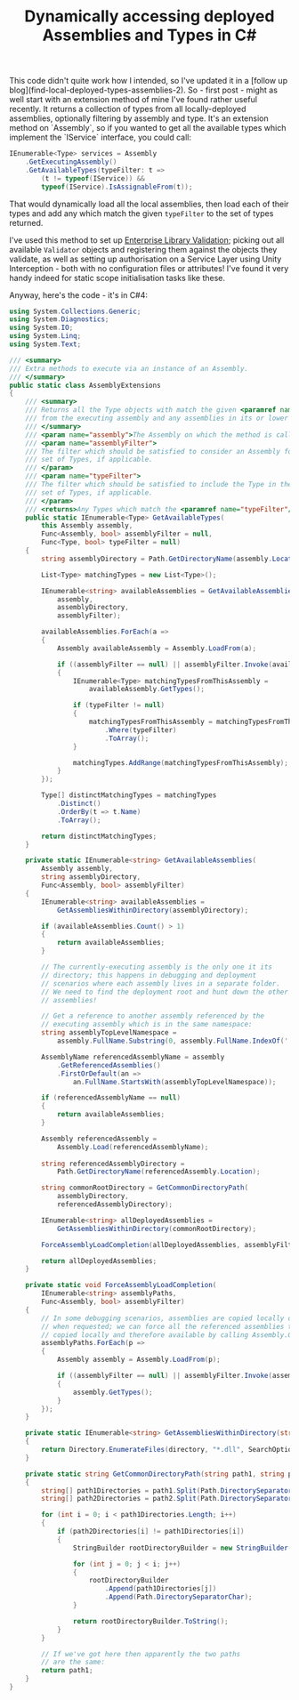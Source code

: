 ﻿---
layout: post
title: Dynamically accessing deployed Assemblies and Types in C#
excerpt: First post - might as well start with an extension method of mine I've found rather useful recently. It returns a collection of Types from all locally-deployed Assemblies, optionally filtering by Assembly and Type.
tags: [C&#35;, Enterprise Library, Unity]
---

<span class="updated">
This code didn't quite work how I intended, so I've updated it in a [follow up blog](find-local-deployed-types-assemblies-2).
</span>

<span class="first">
So - first post - might as well start with an extension method of mine I've found rather useful 
recently. It returns a collection of types from all locally-deployed assemblies, optionally filtering
by assembly and type. It's an extension method on `Assembly`, so if you wanted to get all the 
available types which implement the `IService` interface, you could call:
</span>

```csharp
IEnumerable<Type> services = Assembly
    .GetExecutingAssembly()
    .GetAvailableTypes(typeFilter: t => 
        (t != typeof(IService)) && 
        typeof(IService).IsAssignableFrom(t));
```

That would dynamically load all the local assemblies, then load each of their types and add any which 
match the given `typeFilter` to the set of types returned.

I've used this method to set up [Enterprise Library Validation](auto-configure-enterprise-library-validation); 
picking out all available `Validator` objects and registering them against the objects they validate, 
as well as setting up authorisation on a Service Layer using Unity Interception - both with no configuration 
files or attributes! I've found it very handy indeed for static scope initialisation tasks like these.

Anyway, here's the code - it's in C#4:

```csharp
using System.Collections.Generic;
using System.Diagnostics;
using System.IO;
using System.Linq;
using System.Text;

/// <summary>
/// Extra methods to execute via an instance of an Assembly.
/// </summary>
public static class AssemblyExtensions
{
    /// <summary>
    /// Returns all the Type objects with match the given <paramref name="typeFilter"/> 
    /// from the executing assembly and any assemblies in its or lower directories.
    /// </summary>
    /// <param name="assembly">The Assembly on which the method is called.</param>
    /// <param name="assemblyFilter">
    /// The filter which should be satisfied to consider an Assembly for the returned 
    /// set of Types, if applicable.
    /// </param>
    /// <param name="typeFilter">
    /// The filter which should be satisfied to include the Type in the returned 
    /// set of Types, if applicable.
    /// </param>
    /// <returns>Any Types which match the <paramref name="typeFilter"/>.</returns>
    public static IEnumerable<Type> GetAvailableTypes(
        this Assembly assembly,
        Func<Assembly, bool> assemblyFilter = null,
        Func<Type, bool> typeFilter = null)
    {
        string assemblyDirectory = Path.GetDirectoryName(assembly.Location);

        List<Type> matchingTypes = new List<Type>();

        IEnumerable<string> availableAssemblies = GetAvailableAssemblies(
            assembly, 
            assemblyDirectory, 
            assemblyFilter);

        availableAssemblies.ForEach(a =>
        {
            Assembly availableAssembly = Assembly.LoadFrom(a);

            if ((assemblyFilter == null) || assemblyFilter.Invoke(availableAssembly))
            {
                IEnumerable<Type> matchingTypesFromThisAssembly = 
                    availableAssembly.GetTypes();

                if (typeFilter != null)
                {
                    matchingTypesFromThisAssembly = matchingTypesFromThisAssembly
                        .Where(typeFilter)
                        .ToArray();
                }

                matchingTypes.AddRange(matchingTypesFromThisAssembly);
            }
        });

        Type[] distinctMatchingTypes = matchingTypes
            .Distinct()
            .OrderBy(t => t.Name)
            .ToArray();

        return distinctMatchingTypes;
    }

    private static IEnumerable<string> GetAvailableAssemblies(
        Assembly assembly,
        string assemblyDirectory,
        Func<Assembly, bool> assemblyFilter)
    {
        IEnumerable<string> availableAssemblies = 
            GetAssembliesWithinDirectory(assemblyDirectory);

        if (availableAssemblies.Count() > 1)
        {
            return availableAssemblies;
        }

        // The currently-executing assembly is the only one it its
        // directory; this happens in debugging and deployment 
        // scenarios where each assembly lives in a separate folder. 
        // We need to find the deployment root and hunt down the other 
        // assemblies!

        // Get a reference to another assembly referenced by the 
        // executing assembly which is in the same namespace:
        string assemblyTopLevelNamespace = 
            assembly.FullName.Substring(0, assembly.FullName.IndexOf('.') + 1);

        AssemblyName referencedAssemblyName = assembly
            .GetReferencedAssemblies()
            .FirstOrDefault(an => 
                an.FullName.StartsWith(assemblyTopLevelNamespace));

        if (referencedAssemblyName == null)
        {
            return availableAssemblies;
        }

        Assembly referencedAssembly = 
            Assembly.Load(referencedAssemblyName);
        
        string referencedAssemblyDirectory = 
            Path.GetDirectoryName(referencedAssembly.Location);

        string commonRootDirectory = GetCommonDirectoryPath(
            assemblyDirectory,
            referencedAssemblyDirectory);

        IEnumerable<string> allDeployedAssemblies = 
            GetAssembliesWithinDirectory(commonRootDirectory);

        ForceAssemblyLoadCompletion(allDeployedAssemblies, assemblyFilter);

        return allDeployedAssemblies;
    }

    private static void ForceAssemblyLoadCompletion(
        IEnumerable<string> assemblyPaths,
        Func<Assembly, bool> assemblyFilter)
    {
        // In some debugging scenarios, assemblies are copied locally only 
        // when requested; we can force all the referenced assemblies to be
        // copied locally and therefore available by calling Assembly.GetTypes():
        assemblyPaths.ForEach(p =>
        {
            Assembly assembly = Assembly.LoadFrom(p);

            if ((assemblyFilter == null) || assemblyFilter.Invoke(assembly))
            {
                assembly.GetTypes();
            }
        });
    }

    private static IEnumerable<string> GetAssembliesWithinDirectory(string directory)
    {
        return Directory.EnumerateFiles(directory, "*.dll", SearchOption.AllDirectories);
    }

    private static string GetCommonDirectoryPath(string path1, string path2)
    {
        string[] path1Directories = path1.Split(Path.DirectorySeparatorChar);
        string[] path2Directories = path2.Split(Path.DirectorySeparatorChar);

        for (int i = 0; i < path1Directories.Length; i++)
        {
            if (path2Directories[i] != path1Directories[i])
            {
                StringBuilder rootDirectoryBuilder = new StringBuilder();

                for (int j = 0; j < i; j++)
                {
                    rootDirectoryBuilder
                        .Append(path1Directories[j])
                        .Append(Path.DirectorySeparatorChar);
                }

                return rootDirectoryBuilder.ToString();
            }
        }

        // If we've got here then apparently the two paths 
        // are the same:
        return path1;
    }
}
```